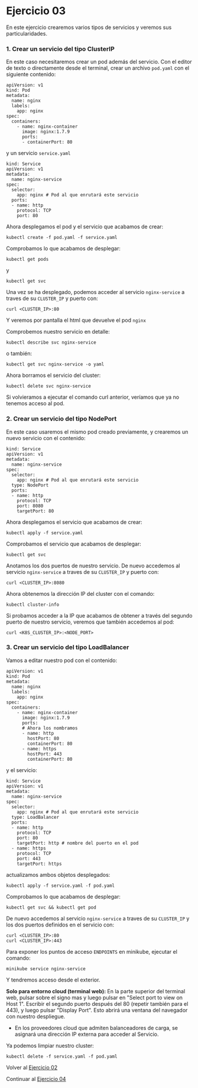 # Ejercicio 03

En este ejercicio crearemos varios tipos de servicios y veremos sus particularidades.

### 1. Crear un servicio del tipo ClusterIP

En este caso necesitaremos crear un pod además del servicio. Con el editor de texto o directamente desde el terminal, crear un archivo `pod.yaml` con el siguiente contenido:
```
apiVersion: v1
kind: Pod
metadata:
  name: nginx
  labels:
    app: nginx
spec:
  containers:
    - name: nginx-container
      image: nginx:1.7.9
      ports:
      - containerPort: 80
```
y un servicio `service.yaml`
```
kind: Service
apiVersion: v1
metadata:
  name: nginx-service
spec:
  selector:
    app: nginx # Pod al que enrutará este servicio
  ports:
  - name: http
    protocol: TCP
    port: 80
```
Ahora desplegamos el pod y el servicio que acabamos de crear:

```
kubectl create -f pod.yaml -f service.yaml
```
Comprobamos lo que acabamos de desplegar:
```
kubectl get pods
```
y
```
kubectl get svc
```
Una vez se ha desplegado, podemos acceder al servicio `nginx-service` a traves de su `CLUSTER_IP` y puerto con:
```
curl <CLUSTER_IP>:80
```
Y veremos por pantalla el html que devuelve el pod `nginx`

Comprobemos nuestro servicio en detalle:
```
kubectl describe svc nginx-service
```
o también:
```
kubectl get svc nginx-service -o yaml
```
Ahora borramos el servicio del cluster:
```
kubectl delete svc nginx-service
```
Si volvieramos a ejecutar el comando curl anterior, veríamos que ya no tenemos acceso al pod.

### 2. Crear un servicio del tipo NodePort

En este caso usaremos el mismo pod creado previamente, y crearemos un nuevo servicio con el contenido:

```
kind: Service
apiVersion: v1
metadata:
  name: nginx-service
spec:
  selector:
    app: nginx # Pod al que enrutará este servicio
  type: NodePort
  ports:
  - name: http
    protocol: TCP
    port: 8080
    targetPort: 80
```
Ahora desplegamos el servicio que acabamos de crear:

```
kubectl apply -f service.yaml
```
Comprobamos el servicio que acabamos de desplegar:
```
kubectl get svc
```
Anotamos los dos puertos de nuestro servicio. De nuevo accedemos al servicio `nginx-service` a traves de su `CLUSTER_IP` y puerto con:
```
curl <CLUSTER_IP>:8080
```
Ahora obtenemos la dirección IP del cluster con el comando:
```
kubectl cluster-info
```
Si probamos acceder a la IP que acabamos de obtener a través del segundo puerto de nuestro servicio, veremos que también accedemos al pod:
```
curl <K8S_CLUSTER_IP>:<NODE_PORT>
```

### 3. Crear un servicio del tipo LoadBalancer

Vamos a editar nuestro pod con el contenido:

```
apiVersion: v1
kind: Pod
metadata:
  name: nginx
  labels:
    app: nginx
spec:
  containers:
    - name: nginx-container
      image: nginx:1.7.9
      ports:
      # Ahora los nombramos
      - name: http
        hostPort: 80
        containerPort: 80
      - name: https
        hostPort: 443
        containerPort: 80
```
y el servicio:
```
kind: Service
apiVersion: v1
metadata:
  name: nginx-service
spec:
  selector:
    app: nginx # Pod al que enrutará este servicio
  type: LoadBalancer
  ports:
  - name: http
    protocol: TCP
    port: 80
    targetPort: http # nombre del puerto en el pod
  - name: https
    protocol: TCP
    port: 443
    targetPort: https
```
actualizamos ambos objetos desplegados:
```
kubectl apply -f service.yaml -f pod.yaml
```
Comprobamos lo que acabamos de desplegar:
```
kubectl get svc && kubectl get pod
```
De nuevo accedemos al servicio `nginx-service` a traves de su `CLUSTER_IP` y los dos puertos definidos en el servicio con:
```
curl <CLUSTER_IP>:80
curl <CLUSTER_IP>:443
```
Para exponer los puntos de acceso `ENDPOINTS` en minikube, ejecutar el comando:
```
minikube service nginx-service
```
Y tendremos acceso desde el exterior. 

**Solo para entorno cloud (terminal web):** En la parte superior del terminal web, pulsar sobre el signo mas y luego pulsar en "Select port to view on Host 1". Escribir el segundo puerto después del 80 (repetir también para el 443), y luego pulsar "Display Port". Esto abrirá una ventana del navegador con nuestro despliegue.

- En los proveedores cloud que admiten balanceadores de carga, se asignará una dirección IP externa para acceder al Servicio.

Ya podemos limpiar nuestro cluster:
```
kubectl delete -f service.yaml -f pod.yaml
```

Volver al [Ejercicio 02](../02%20Pods/README.md)

Continuar al [Ejercicio 04](../04%20Deployments/README.md)